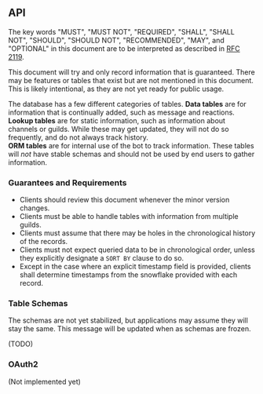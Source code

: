 ## API
The key words "MUST", "MUST NOT", "REQUIRED", "SHALL", "SHALL
NOT", "SHOULD", "SHOULD NOT", "RECOMMENDED",  "MAY", and
"OPTIONAL" in this document are to be interpreted as described in
[RFC 2119](https://www.ietf.org/rfc/rfc2119.txt).

This document will try and only record information that is guaranteed.
There may be features or tables that exist but are not mentioned in
this document. This is likely intentional, as they are not yet ready
for public usage.

The database has a few different categories of tables.
**Data tables** are for information that is continually added, such
as message and reactions.  
**Lookup tables** are for static information, such as information about
channels or guilds. While these may get updated, they will not do so
frequently, and do not always track history.  
**ORM tables** are for internal use of the bot to track information. These
tables will _not_ have stable schemas and should not be used by end users
to gather information.

### Guarantees and Requirements
* Clients should review this document whenever the minor version changes.
* Clients must be able to handle tables with information from multiple guilds.
* Clients must assume that there may be holes in the chronological history
of the records.
* Clients must not expect queried data to be in chronological order, unless
they explicitly designate a `SORT BY` clause to do so.
* Except in the case where an explicit timestamp field is provided,
clients shall determine timestamps from the snowflake provided with each record.

### Table Schemas
The schemas are not yet stabilized, but applications may assume they will
stay the same. This message will be updated when as schemas are frozen.

(TODO)

### OAuth2
(Not implemented yet)

